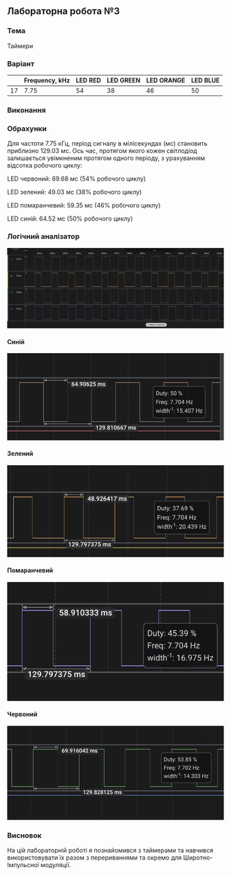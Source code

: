 ## Лабораторна робота №3

### Тема

Таймери

### Варіант

|    | Frequency, kHz | LED RED | LED GREEN | LED ORANGE | LED BLUE |
|----|----------------|---------|-----------|------------|----------|
| 17 | 7.75           | 54      | 38        | 46         | 50       |

### Виконання

### Обрахунки

Для частоти 7.75 кГц, період сигналу в мілісекундах (мс) становить приблизно 129.03 мс. Ось час, протягом якого кожен світлодіод залишається увімкненим протягом одного періоду, з урахуванням відсотка робочого циклу:

LED червоний: 69.68 мс (54% робочого циклу)

LED зелений: 49.03 мс (38% робочого циклу)

LED помаранчевий: 59.35 мс (46% робочого циклу)

LED синій: 64.52 мс (50% робочого циклу)

### Логічний аналізатор

![all](all.png)

#### Синій

![blue](blue.png)

#### Зелений

![green](green.png)

#### Помаранчевий

![orange](orange.png)

#### Червоний

![red](red.png)

### Висновок

На цій лабораторній роботі я познайомився з таймерами та навчився використовувати їх разом з перериваннями та окремо для Широтно-Імпульсної модуляції.
